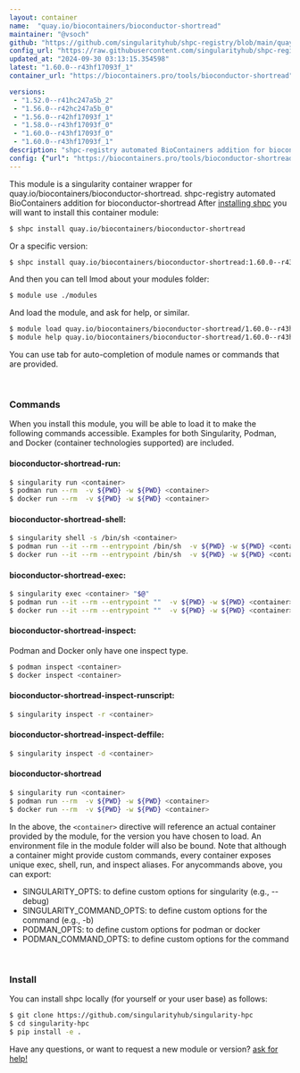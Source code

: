 ```yaml
---
layout: container
name:  "quay.io/biocontainers/bioconductor-shortread"
maintainer: "@vsoch"
github: "https://github.com/singularityhub/shpc-registry/blob/main/quay.io/biocontainers/bioconductor-shortread/container.yaml"
config_url: "https://raw.githubusercontent.com/singularityhub/shpc-registry/main/quay.io/biocontainers/bioconductor-shortread/container.yaml"
updated_at: "2024-09-30 03:13:15.354598"
latest: "1.60.0--r43hf17093f_1"
container_url: "https://biocontainers.pro/tools/bioconductor-shortread"

versions:
 - "1.52.0--r41hc247a5b_2"
 - "1.56.0--r42hc247a5b_0"
 - "1.56.0--r42hf17093f_1"
 - "1.58.0--r43hf17093f_0"
 - "1.60.0--r43hf17093f_0"
 - "1.60.0--r43hf17093f_1"
description: "shpc-registry automated BioContainers addition for bioconductor-shortread"
config: {"url": "https://biocontainers.pro/tools/bioconductor-shortread", "maintainer": "@vsoch", "description": "shpc-registry automated BioContainers addition for bioconductor-shortread", "latest": {"1.60.0--r43hf17093f_1": "sha256:29b30e626b810ff6bb02deaf0d7fbb7c004d4e37399fc0551e0a9dda7eb78634"}, "tags": {"1.52.0--r41hc247a5b_2": "sha256:77cb697d362696e9e66c70ed1131bf515a713d42d304038d788e73b1b1b1927a", "1.56.0--r42hc247a5b_0": "sha256:d5eafad82984223bd84e7af53b29a1adbf9591e7db27630875774fe3b97e77ac", "1.56.0--r42hf17093f_1": "sha256:3a56d14e6443f2de3cebfb63c790875f293735a68b81fdbe69d9a4b77b98728c", "1.58.0--r43hf17093f_0": "sha256:bc0eec4e3bccc18e0a1d5d9fe29b55e78a749fa44ab0a6bccdcc8d2d439ad6d7", "1.60.0--r43hf17093f_0": "sha256:b9ccdc86da92a7338b1c88836c1ef5510461e4851201362cddd8fd774e62fdf9", "1.60.0--r43hf17093f_1": "sha256:29b30e626b810ff6bb02deaf0d7fbb7c004d4e37399fc0551e0a9dda7eb78634"}, "docker": "quay.io/biocontainers/bioconductor-shortread"}
---
```


This module is a singularity container wrapper for quay.io/biocontainers/bioconductor-shortread.
shpc-registry automated BioContainers addition for bioconductor-shortread
After [installing shpc](#install) you will want to install this container module:


```bash
$ shpc install quay.io/biocontainers/bioconductor-shortread
```

Or a specific version:

```bash
$ shpc install quay.io/biocontainers/bioconductor-shortread:1.60.0--r43hf17093f_1
```

And then you can tell lmod about your modules folder:

```bash
$ module use ./modules
```

And load the module, and ask for help, or similar.

```bash
$ module load quay.io/biocontainers/bioconductor-shortread/1.60.0--r43hf17093f_1
$ module help quay.io/biocontainers/bioconductor-shortread/1.60.0--r43hf17093f_1
```

You can use tab for auto-completion of module names or commands that are provided.

<br>

### Commands

When you install this module, you will be able to load it to make the following commands accessible.
Examples for both Singularity, Podman, and Docker (container technologies supported) are included.

#### bioconductor-shortread-run:

```bash
$ singularity run <container>
$ podman run --rm  -v ${PWD} -w ${PWD} <container>
$ docker run --rm  -v ${PWD} -w ${PWD} <container>
```

#### bioconductor-shortread-shell:

```bash
$ singularity shell -s /bin/sh <container>
$ podman run --it --rm --entrypoint /bin/sh  -v ${PWD} -w ${PWD} <container>
$ docker run --it --rm --entrypoint /bin/sh  -v ${PWD} -w ${PWD} <container>
```

#### bioconductor-shortread-exec:

```bash
$ singularity exec <container> "$@"
$ podman run --it --rm --entrypoint ""  -v ${PWD} -w ${PWD} <container> "$@"
$ docker run --it --rm --entrypoint ""  -v ${PWD} -w ${PWD} <container> "$@"
```

#### bioconductor-shortread-inspect:

Podman and Docker only have one inspect type.

```bash
$ podman inspect <container>
$ docker inspect <container>
```

#### bioconductor-shortread-inspect-runscript:

```bash
$ singularity inspect -r <container>
```

#### bioconductor-shortread-inspect-deffile:

```bash
$ singularity inspect -d <container>
```



#### bioconductor-shortread

```bash
$ singularity run <container>
$ podman run --rm  -v ${PWD} -w ${PWD} <container>
$ docker run --rm  -v ${PWD} -w ${PWD} <container>
```


In the above, the `<container>` directive will reference an actual container provided
by the module, for the version you have chosen to load. An environment file in the
module folder will also be bound. Note that although a container
might provide custom commands, every container exposes unique exec, shell, run, and
inspect aliases. For anycommands above, you can export:

 - SINGULARITY_OPTS: to define custom options for singularity (e.g., --debug)
 - SINGULARITY_COMMAND_OPTS: to define custom options for the command (e.g., -b)
 - PODMAN_OPTS: to define custom options for podman or docker
 - PODMAN_COMMAND_OPTS: to define custom options for the command

<br>

### Install

You can install shpc locally (for yourself or your user base) as follows:

```bash
$ git clone https://github.com/singularityhub/singularity-hpc
$ cd singularity-hpc
$ pip install -e .
```

Have any questions, or want to request a new module or version? [ask for help!](https://github.com/singularityhub/singularity-hpc/issues)